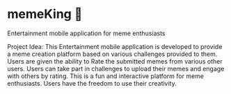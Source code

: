 # memeKing 👑
Entertainment mobile application for meme enthusiasts

Project Idea: This Entertainment mobile application is developed to provide a meme creation platform based on various challenges provided to them. Users are given the ability to Rate the submitted memes from various other users. Users can take part in challenges to upload their memes and engage with others by rating. This is a fun and interactive platform for meme enthusiasts. Users have the freedom to use their creativity. 

